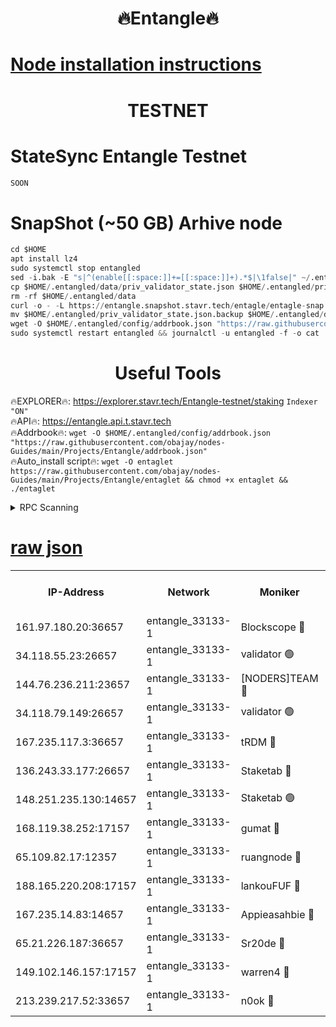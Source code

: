 <h1 align="center"> 🔥Entangle🔥</h1>

[Node installation instructions](https://github.com/obajay/nodes-Guides/tree/main/Projects/Entangle)
=

<h1 align="center"> TESTNET</h1>

# StateSync Entangle Testnet
```python
SOON
```
# SnapShot (~50 GB) Arhive node
```python
cd $HOME
apt install lz4
sudo systemctl stop entangled
sed -i.bak -E "s|^(enable[[:space:]]+=[[:space:]]+).*$|\1false|" ~/.entangled/config/config.toml
cp $HOME/.entangled/data/priv_validator_state.json $HOME/.entangled/priv_validator_state.json.backup
rm -rf $HOME/.entangled/data
curl -o - -L https://entangle.snapshot.stavr.tech/entagle/entagle-snap.tar.lz4 | lz4 -c -d - | tar -x -C $HOME/.entangled --strip-components 2
mv $HOME/.entangled/priv_validator_state.json.backup $HOME/.entangled/data/priv_validator_state.json
wget -O $HOME/.entangled/config/addrbook.json "https://raw.githubusercontent.com/obajay/nodes-Guides/main/Projects/Entangle/addrbook.json"
sudo systemctl restart entangled && journalctl -u entangled -f -o cat
```
 <h1 align="center"> Useful Tools</h1>
 
🔥EXPLORER🔥: https://explorer.stavr.tech/Entangle-testnet/staking        `Indexer "ON"` \
🔥API🔥:      https://entangle.api.t.stavr.tech \
🔥Addrbook🔥: ```wget -O $HOME/.entangled/config/addrbook.json "https://raw.githubusercontent.com/obajay/nodes-Guides/main/Projects/Entangle/addrbook.json"``` \
🔥Auto_install script🔥:  `wget -O entaglet https://raw.githubusercontent.com/obajay/nodes-Guides/main/Projects/Entangle/entaglet && chmod +x entaglet && ./entaglet`


<details>
<summary>RPC Scanning</summary>

<h2 align="center"> We scan nodes in real time every 4 hours. And we provide the final result of RPC endpoints.
We cannot influence the operation of these nodes in any way. </h2>


```python
If Voting Power is higher than 0 --> then the Node is a validator of the network and may be subject to attack and be a potential threat to the chain.
```
```python
We marked such validators with a red symbol
```

</details>

[raw json](https://rpc-check.entangt.stavr.tech/entangt/rpc-entangt-result.json)
=


<table><tr><th>IP-Address</th><th>Network</th><th>Moniker</th><th>Latest Block Height</th><th>Earliest Block Height</th><th>Catching Up</th><th>Tx Index</th><th>Voting Power</th><th>Scan Time</th></tr><tr><td>161.97.180.20:36657</td><td>entangle_33133-1</td><td>Blockscope 🔴</td><td>2271872</td><td>1</td><td>False</td><td>off</td><td>294809861870767</td><td>2024-02-19T16:50:42.831270532UTC</td></tr><tr><td>34.118.55.23:26657</td><td>entangle_33133-1</td><td>validator 🟢</td><td>2271872</td><td>1</td><td>False</td><td>on</td><td>0</td><td>2024-02-19T16:50:43.569308763UTC</td></tr><tr><td>144.76.236.211:23657</td><td>entangle_33133-1</td><td>[NODERS]TEAM 🔴</td><td>2271874</td><td>1</td><td>False</td><td>off</td><td>27067451472639025</td><td>2024-02-19T16:50:53.058836766UTC</td></tr><tr><td>34.118.79.149:26657</td><td>entangle_33133-1</td><td>validator 🟢</td><td>2271875</td><td>1</td><td>False</td><td>on</td><td>0</td><td>2024-02-19T16:51:02.241396286UTC</td></tr><tr><td>167.235.117.3:36657</td><td>entangle_33133-1</td><td>tRDM 🔴</td><td>2271876</td><td>1</td><td>False</td><td>on</td><td>187357471551019</td><td>2024-02-19T16:51:06.996431160UTC</td></tr><tr><td>136.243.33.177:26657</td><td>entangle_33133-1</td><td>Staketab 🔴</td><td>2271874</td><td>660001</td><td>False</td><td>on</td><td>155790319834328</td><td>2024-02-19T16:50:55.370110069UTC</td></tr><tr><td>148.251.235.130:14657</td><td>entangle_33133-1</td><td>Staketab 🟢</td><td>2271872</td><td>660801</td><td>False</td><td>on</td><td>0</td><td>2024-02-19T16:50:42.152502625UTC</td></tr><tr><td>168.119.38.252:17157</td><td>entangle_33133-1</td><td>gumat 🔴</td><td>2271873</td><td>962001</td><td>False</td><td>on</td><td>333763577859565</td><td>2024-02-19T16:50:45.910297093UTC</td></tr><tr><td>65.109.82.17:12357</td><td>entangle_33133-1</td><td>ruangnode 🔴</td><td>2271872</td><td>1312001</td><td>False</td><td>off</td><td>510908520123440</td><td>2024-02-19T16:50:43.203137596UTC</td></tr><tr><td>188.165.220.208:17157</td><td>entangle_33133-1</td><td>lankouFUF 🔴</td><td>2271873</td><td>1910001</td><td>False</td><td>off</td><td>316719855591114</td><td>2024-02-19T16:50:46.200552738UTC</td></tr><tr><td>167.235.14.83:14657</td><td>entangle_33133-1</td><td>Appieasahbie 🔴</td><td>2271876</td><td>2042001</td><td>False</td><td>on</td><td>43255821275288952</td><td>2024-02-19T16:51:06.611972296UTC</td></tr><tr><td>65.21.226.187:36657</td><td>entangle_33133-1</td><td>Sr20de 🔴</td><td>2271872</td><td>2049001</td><td>False</td><td>off</td><td>19445177053143</td><td>2024-02-19T16:50:42.534821184UTC</td></tr><tr><td>149.102.146.157:17157</td><td>entangle_33133-1</td><td>warren4 🔴</td><td>2271874</td><td>2098001</td><td>False</td><td>on</td><td>498353835728910</td><td>2024-02-19T16:50:52.774246731UTC</td></tr><tr><td>213.239.217.52:33657</td><td>entangle_33133-1</td><td>n0ok 🔴</td><td>2271875</td><td>2171875</td><td>False</td><td>off</td><td>46591248194894174</td><td>2024-02-19T16:50:59.751231895UTC</td></tr></table>
